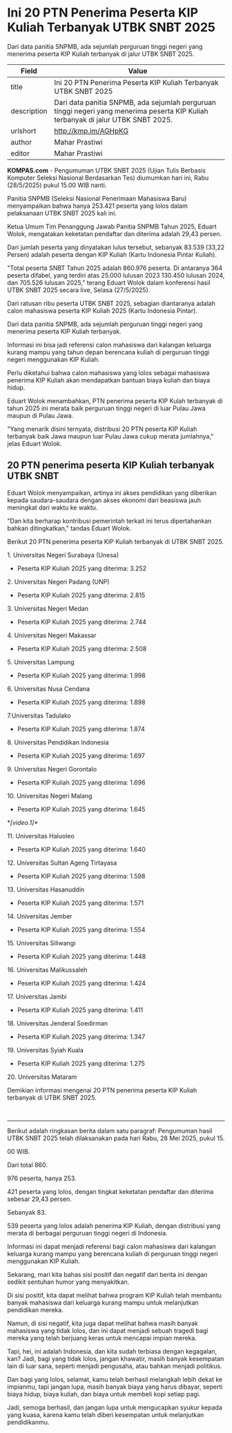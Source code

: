 # Ini 20 PTN Penerima Peserta KIP Kuliah Terbanyak UTBK SNBT 2025

Dari data panitia SNPMB, ada sejumlah perguruan tinggi negeri yang menerima peserta KIP Kuliah terbanyak di jalur UTBK SNBT 2025.

| Field       | Value                                                       |
|-------------|-------------------------------------------------------------|
| title       | Ini 20 PTN Penerima Peserta KIP Kuliah Terbanyak UTBK SNBT 2025 |
| description | Dari data panitia SNPMB, ada sejumlah perguruan tinggi negeri yang menerima peserta KIP Kuliah terbanyak di jalur UTBK SNBT 2025. |
| urlshort    | http://kmp.im/AGHpKG |
| author      | Mahar Prastiwi |
| editor      | Mahar Prastiwi |

**KOMPAS.com** - Pengumuman UTBK SNBT 2025 (Ujian Tulis Berbasis Komputer Seleksi Nasional Berdasarkan Tes) diumumkan hari ini, Rabu (28/5/2025) pukul 15.00 WIB nanti.

Panitia SNPMB (Seleksi Nasional Penerimaan Mahasiswa Baru) menyampaikan bahwa hanya 253.421 peserta yang lolos dalam pelaksanaan UTBK SNBT 2025 kali ini.

Ketua Umum Tim Penanggung Jawab Panitia SNPMB Tahun 2025, Eduart Wolok, mengatakan keketatan pendaftar dan diterima adalah 29,43 persen.

Dari jumlah peserta yang dinyatakan lulus tersebut, sebanyak 83.539 (33,22 Persen) adalah peserta dengan KIP Kuliah (Kartu Indonesia Pintar Kuliah).

\"Total peserta SNBT Tahun 2025 adalah 860.976 peserta. Di antaranya 364 peserta difabel, yang terdiri atas 25.000 lulusan 2023 130.450 lulusan 2024, dan 705.526 lulusan 2025,\" terang Eduart Wolok dalam konferensi hasil UTBK SNBT 2025 secara live, Selasa (27/5/2025).

Dari ratusan ribu peserta UTBK SNBT 2025, sebagian diantaranya adalah calon mahasiswa peserta KIP Kuliah 2025 (Kartu Indonesia Pintar).

Dari data panitia SNPMB, ada sejumlah perguruan tinggi negeri yang menerima peserta KIP Kuliah terbanyak.

Informasi ini bisa jadi referensi calon mahasiswa dari kalangan keluarga kurang mampu yang tahun depan berencana kuliah di perguruan tinggi negeri menggunakan KIP Kuliah.

Perlu diketahui bahwa calon mahasiswa yang lolos sebagai mahasiswa penerima KIP Kuliah akan mendapatkan bantuan biaya kuliah dan biaya hidup.

Eduart Wolok menambahkan, PTN penerima peserta KIP Kulah terbanyak di tahun 2025 ini merata baik perguruan tinggi negeri di luar Pulau Jawa maupun di Pulau Jawa.

\"Yang menarik disini ternyata, distribusi 20 PTN peserta KIP Kuliah terbanyak baik Jawa maupun luar Pulau Jawa cukup merata jumlahnya,\" jelas Eduart Wolok.

## 20 PTN penerima peserta KIP Kuliah terbanyak UTBK SNBT 

Eduart Wolok menyampaikan, artinya ini akses pendidikan yang diberikan kepada saudara-saudara dengan akses ekonomi dari beasiswa jauh meningkat dari waktu ke waktu.

\"Dan kita berharap kontribusi pemerintah terkait ini terus dipertahankan bahkan ditingkatkan,\" tandas Eduart Wolok.

Berikut 20 PTN penerima peserta KIP Kuliah terbanyak di UTBK SNBT 2025.

1\. Universitas Negeri Surabaya (Unesa)

- Peserta KIP Kuliah 2025 yang diterima: 3.252

2\. Universitas Negeri Padang (UNP)

- Peserta KIP Kuliah 2025 yang diterima: 2.815

3\. Universitas Negeri Medan

- Peserta KIP Kuliah 2025 yang diterima: 2.744

4\. Universitas Negeri Makassar

- Peserta KIP Kuliah 2025 yang diterima: 2.508

5\. Universitas Lampung

- Peserta KIP Kuliah 2025 yang diterima: 1.998

6\. Universitas Nusa Cendana

- Peserta KIP Kuliah 2025 yang diterima: 1.898

7.Universitas Tadulako

- Peserta KIP Kuliah 2025 yang diterima: 1.874

8\. Universitas Pendidikan Indonesia

- Peserta KIP Kuliah 2025 yang diterima: 1.697

9\. Universitas Negeri Gorontalo

- Peserta KIP Kuliah 2025 yang diterima: 1.696

10\. Universitas Negeri Malang

- Peserta KIP Kuliah 2025 yang diterima: 1.645

**\[video.1\]\**

11\. Universitas Haluoleo

- Peserta KIP Kuliah 2025 yang diterima: 1.640

12\. Universitas Sultan Ageng Tirtayasa

- Peserta KIP Kuliah 2025 yang diterima: 1.598

13\. Universitas Hasanuddin

- Peserta KIP Kuliah 2025 yang diterima: 1.571

14\. Universitas Jember

- Peserta KIP Kuliah 2025 yang diterima: 1.554

15\. Universitas Siliwangi

- Peserta KIP Kuliah 2025 yang diterima: 1.448

16\. Universitas Malikussaleh

- Peserta KIP Kuliah 2025 yang diterima: 1.424

17\. Universitas Jambi

- Peserta KIP Kuliah 2025 yang diterima: 1.411

18\. Universitas Jenderal Soedirman

- Peserta KIP Kuliah 2025 yang diterima: 1.347

19\. Universitas Syiah Kuala

- Peserta KIP Kuliah 2025 yang diterima: 1.275

20\. Universitas Mataram

Demikian informasi mengenai 20 PTN penerima peserta KIP Kuliah terbanyak di UTBK SNBT 2025.

 

---
Berikut adalah ringkasan berita dalam satu paragraf: Pengumuman hasil UTBK SNBT 2025 telah dilaksanakan pada hari Rabu, 28 Mei 2025, pukul 15.

00 WIB.

 Dari total 860.

976 peserta, hanya 253.

421 peserta yang lolos, dengan tingkat keketatan pendaftar dan diterima sebesar 29,43 persen.

 Sebanyak 83.

539 peserta yang lolos adalah penerima KIP Kuliah, dengan distribusi yang merata di berbagai perguruan tinggi negeri di Indonesia.

 Informasi ini dapat menjadi referensi bagi calon mahasiswa dari kalangan keluarga kurang mampu yang berencana kuliah di perguruan tinggi negeri menggunakan KIP Kuliah.



Sekarang, mari kita bahas sisi positif dan negatif dari berita ini dengan sedikit sentuhan humor yang menyakitkan.

 Di sisi positif, kita dapat melihat bahwa program KIP Kuliah telah membantu banyak mahasiswa dari keluarga kurang mampu untuk melanjutkan pendidikan mereka.

 Namun, di sisi negatif, kita juga dapat melihat bahwa masih banyak mahasiswa yang tidak lolos, dan ini dapat menjadi sebuah tragedi bagi mereka yang telah berjuang keras untuk mencapai impian mereka.

 Tapi, hei, ini adalah Indonesia, dan kita sudah terbiasa dengan kegagalan, kan? Jadi, bagi yang tidak lolos, jangan khawatir, masih banyak kesempatan lain di luar sana, seperti menjadi pengusaha, atau bahkan menjadi politikus.

 Dan bagi yang lolos, selamat, kamu telah berhasil melangkah lebih dekat ke impianmu, tapi jangan lupa, masih banyak biaya yang harus dibayar, seperti biaya hidup, biaya kuliah, dan biaya untuk membeli kopi setiap pagi.

 Jadi, semoga berhasil, dan jangan lupa untuk mengucapkan syukur kepada yang kuasa, karena kamu telah diberi kesempatan untuk melanjutkan pendidikanmu.
